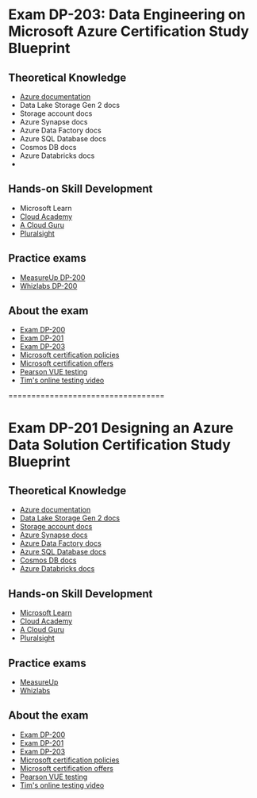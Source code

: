 # Exam DP-203: Data Engineering on Microsoft Azure Certification Study Blueprint

## Theoretical Knowledge

* [Azure documentation](https://docs.microsoft.com/en-us/azure/)
* Data Lake Storage Gen 2 docs
* Storage account docs
* Azure Synapse docs
* Azure Data Factory docs
* Azure SQL Database docs
* Cosmos DB docs
* Azure Databricks docs
*

## Hands-on Skill Development

* Microsoft Learn
* [Cloud Academy](https://cloudacademy.com/learning-paths/dp-200-exam-preparation-implementing-an-azure-data-solution-925/)
* [A Cloud Guru](https://acloudguru.com/course/microsoft-azure-exam-dp-200-implementing-an-azure-data-solution)
* [Pluralsight](https://www.pluralsight.com/paths/microsoft-azure-data-engineer-dp-200)

## Practice exams

* [MeasureUp DP-200](https://www.measureup.com/dp-200-microsoft-implementing-an-azure-data-solution.html)
* [Whizlabs DP-200](https://www.whizlabs.com/microsoft-azure-certification-dp-200/)

## About the exam

* [Exam DP-200](https://docs.microsoft.com/en-us/learn/certifications/exams/dp-200)
* [Exam DP-201](https://docs.microsoft.com/en-us/learn/certifications/exams/dp-201)
* [Exam DP-203](https://docs.microsoft.com/en-us/learn/certifications/exams/dp-203)
* [Microsoft certification policies](https://docs.microsoft.com/en-us/learn/certifications/certification-exam-policies)
* [Microsoft certification offers](https://docs.microsoft.com/en-us/learn/certifications/deals)
* [Pearson VUE testing](https://home.pearsonvue.com/Clients/Microsoft.aspx)
* [Tim's online testing video](https://www.youtube.com/watch?v=myf6r5nulj0&feature=youtu.be)





==================================

# Exam DP-201 Designing an Azure Data Solution Certification Study Blueprint

## Theoretical Knowledge

* [Azure documentation](https://docs.microsoft.com/en-us/azure/)
* [Data Lake Storage Gen 2 docs](https://docs.microsoft.com/en-us/azure/storage/blobs/data-lake-storage-introduction)
* [Storage account docs](https://docs.microsoft.com/en-us/azure/storage/common/storage-account-overview)
* [Azure Synapse docs](https://docs.microsoft.com/en-us/azure/synapse-analytics/)
* [Azure Data Factory docs](https://docs.microsoft.com/en-us/azure/data-factory/introduction)
* [Azure SQL Database docs](https://docs.microsoft.com/en-us/azure/azure-sql/database/)
* [Cosmos DB docs](https://docs.microsoft.com/en-us/azure/cosmos-db/)
* [Azure Databricks docs](https://docs.microsoft.com/en-us/azure/databricks/scenarios/what-is-azure-databricks)

## Hands-on Skill Development

* [Microsoft Learn](https://docs.microsoft.com/en-us/learn/roles/data-engineer)
* [Cloud Academy](https://cloudacademy.com/learning-paths/dp-201-exam-preparation-designing-an-azure-data-solution-1-952/)
* [A Cloud Guru](https://acloudguru.com/course/microsoft-azure-exam-dp-201-designing-an-azure-data-solution)
* [Pluralsight](https://www.pluralsight.com/paths/azure-data-solution-dp-201)

## Practice exams

* [MeasureUp](https://www.measureup.com/dp-201-microsoft-designing-an-azure-data-solution.html)
* [Whizlabs](https://www.whizlabs.com/microsoft-azure-certification-dp-201/)

## About the exam

* [Exam DP-200](https://docs.microsoft.com/en-us/learn/certifications/exams/dp-200)
* [Exam DP-201](https://docs.microsoft.com/en-us/learn/certifications/exams/dp-201)
* [Exam DP-203](https://docs.microsoft.com/en-us/learn/certifications/exams/dp-203)
* [Microsoft certification policies](https://docs.microsoft.com/en-us/learn/certifications/certification-exam-policies)
* [Microsoft certification offers](https://docs.microsoft.com/en-us/learn/certifications/deals)
* [Pearson VUE testing](https://home.pearsonvue.com/Clients/Microsoft.aspx)
* [Tim's online testing video](https://www.youtube.com/watch?v=myf6r5nulj0&feature=youtu.be)

